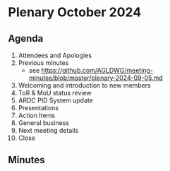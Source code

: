 # Plenary October 2024

## Agenda

1. Attendees and Apologies
2. Previous minutes
   * see https://github.com/AGLDWG/meeting-minutes/blob/master/plenary-2024-09-05.md
3. Welcoming and introduction to new members
4. ToR & MoU status review
5. ARDC PID System update
6. Presentations
7. Action Items
8. General business
9. Next meeting details
10. Close

## Minutes
